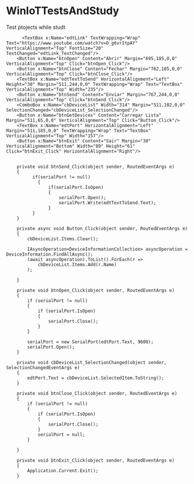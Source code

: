 # WinIoTTestsAndStudy
Test ptojects while studt



<Capabilities>
    <Capability Name="internetClient" />
	  <DeviceCapability Name="serialcommunication">
		  <Device Id="any">
			  <Function Type="name:serialPort"/>
		  </Device>
	  </DeviceCapability>
  </Capabilities>


          <TextBox x:Name="edtLink" TextWrapping="Wrap" Text="https://www.youtube.com/watch?v=O_g6vrItpAY" VerticalAlignment="Top" FontSize="20" TextChanged="edtLink_TextChanged"/>
        <Button x:Name="btnOpen" Content="Abrir" Margin="695,185,0,0" VerticalAlignment="Top" Click="btnOpen_Click"/>
        <Button x:Name="btnClose" Content="Fechar" Margin="762,185,0,0" VerticalAlignment="Top" Click="btnClose_Click"/>
        <TextBox x:Name="edtTextToSend" HorizontalAlignment="Left" Height="30" Margin="511,244,0,0" TextWrapping="Wrap" Text="TextBox" VerticalAlignment="Top" Width="235"/>
        <Button x:Name="btnSend" Content="Enviar" Margin="767,244,0,0" VerticalAlignment="Top" Click="btnSend_Click"/>
        <ComboBox x:Name="cbDeviceList" Width="314" Margin="511,102,0,0" SelectionChanged="cbDeviceList_SelectionChanged"/>
        <Button x:Name="btnGetDevices" Content="Carregar Lista" Margin="511,65,0,0" VerticalAlignment="Top" Click="Button_Click"/>
        <TextBox x:Name="edtPort" HorizontalAlignment="Left" Margin="511,185,0,0" TextWrapping="Wrap" Text="TextBox" VerticalAlignment="Top" Width="157"/>
        <Button x:Name="btnExit" Content="Sair" Margin="30" VerticalAlignment="Bottom" Width="89" Height="61" Click="btnExit_Click" HorizontalAlignment="Right"/>


        private void btnSend_Click(object sender, RoutedEventArgs e)
        {
              if(serialPort != null)
                {
                    if(serialPort.IsOpen)
                    {
                        serialPort.Open();
                        serialPort.Write(edtTextToSend.Text);
                    }
              }
        }

        private async void Button_Click(object sender, RoutedEventArgs e)
        {
            cbDeviceList.Items.Clear();

            IAsyncOperation<DeviceInformationCollection> asyncOperation = DeviceInformation.FindAllAsync();
            (await asyncOperation).ToList().ForEach(r =>
                cbDeviceList.Items.Add(r.Name)
            );

        }

        private void btnOpen_Click(object sender, RoutedEventArgs e)
        {
            if (serialPort != null)
            {
                if (serialPort.IsOpen)
                {
                    serialPort.Close();
                }
            }

            serialPort = new SerialPort(edtPort.Text, 9600);
            serialPort.Open();
        }

        private void cbDeviceList_SelectionChanged(object sender, SelectionChangedEventArgs e)
        {
            edtPort.Text = cbDeviceList.SelectedItem.ToString();
        }

        private void btnClose_Click(object sender, RoutedEventArgs e)
        {
            if (serialPort != null)
            {
                if (serialPort.IsOpen)
                {
                    serialPort.Close();
                }
                serialPort = null;
            }

        }

        private void btnExit_Click(object sender, RoutedEventArgs e)
        {
            Application.Current.Exit();
        }
 